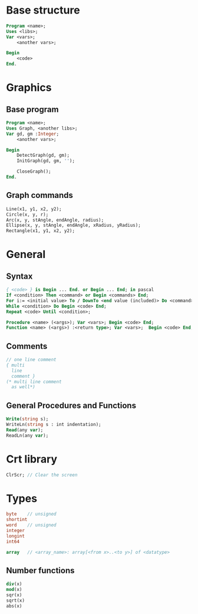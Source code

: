# Base structure
```pascal
Program <name>;
Uses <libs>;
Var <vars>;
    <another vars>;

Begin
    <code>
End.
```

# Graphics
## Base program
```pascal
Program <name>;
Uses Graph, <another libs>;
Var gd, gm :Integer;
    <another vars>;

Begin
    DetectGraph(gd, gm);
    InitGraph(gd, gm, '');

    CloseGraph();
End.
```
## Graph commands
```pascal
Line(x1, y1, x2, y2);
Circle(x, y, r);
Arc(x, y, stAngle, endAngle, radius);
Ellipse(x, y, stAngle, endAngle, xRadius, yRadius);
Rectangle(x1, y1, x2, y2);
```

# General
## Syntax
```pascal
{ <code> } is Begin ... End. or Begin ... End; in pascal
If <condition> Then <command> or Begin <commands> End;
For i:= <initial value> To / DownTo <end value (included)> Do <command> or Begin <command> End;
While <condition> Do Begin <code> End;
Repeat <code> Until <condition>;

Procedure <name> (<args>); Var <vars>; Begin <code> End;
Function <name> (<args>) :<return type>; Var <vars>;  Begin <code> End;
```
## Comments
```pascal
// one line comment
{ multi 
  line
  comment }
(* multi line comment
  as well*)
```
## General Procedures and Functions
```pascal
Write(string s);
WriteLn(string s : int indentation);
Read(any var);
ReadLn(any var);
```

# Crt library
```pascal
ClrScr; // Clear the screen
```

# Types
```pascal
byte    // unsigned
shortint
word    // unsigned
integer
longint
int64

array   // <array_name>: array[<from x>..<to y>] of <datatype>
```

## Number functions
```pascal
div(x)
mod(x)
sqr(x)
sqrt(x)
abs(x)
```